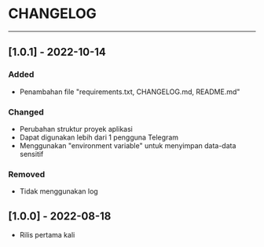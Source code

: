# CHANGELOG

---

## [1.0.1] - 2022-10-14
### Added
- Penambahan file "requirements.txt, CHANGELOG.md, README.md"

### Changed
- Perubahan struktur proyek aplikasi
- Dapat digunakan lebih dari 1 pengguna Telegram
- Menggunakan "environment variable" untuk menyimpan data-data sensitif 

### Removed
- Tidak menggunakan log

## [1.0.0] - 2022-08-18
- Rilis pertama kali
